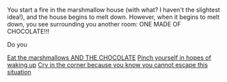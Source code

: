 You start a fire in the marshmallow house (with what? I haven't
the slightest idea!), and the house begins to melt down. However,
when it begins to melt down, you see surrounding you another room:
ONE MADE OF CHOCOLATE!!!

Do you

[Eat the marshmallows AND THE CHOCOLATE](../search-for-chocolate/search-for-chocolate.md)
[Pinch yourself in hopes of waking up](..pinch/pinch.md)
[Cry in the corner because you know you cannot escape this situation](../depression/depression.md)